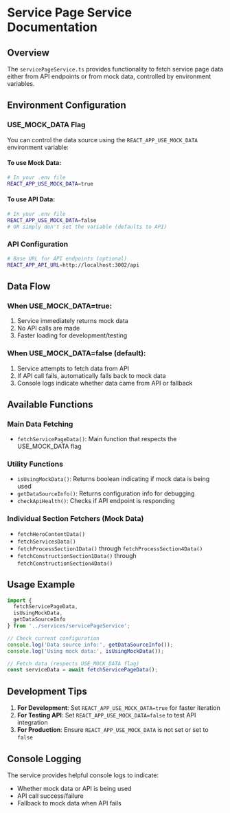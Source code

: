 # Service Page Service Documentation

## Overview
The `servicePageService.ts` provides functionality to fetch service page data either from API endpoints or from mock data, controlled by environment variables.

## Environment Configuration

### USE_MOCK_DATA Flag
You can control the data source using the `REACT_APP_USE_MOCK_DATA` environment variable:

#### To use Mock Data:
```bash
# In your .env file
REACT_APP_USE_MOCK_DATA=true
```

#### To use API Data:
```bash
# In your .env file
REACT_APP_USE_MOCK_DATA=false
# OR simply don't set the variable (defaults to API)
```

### API Configuration
```bash
# Base URL for API endpoints (optional)
REACT_APP_API_URL=http://localhost:3002/api
```

## Data Flow

### When USE_MOCK_DATA=true:
1. Service immediately returns mock data
2. No API calls are made
3. Faster loading for development/testing

### When USE_MOCK_DATA=false (default):
1. Service attempts to fetch data from API
2. If API call fails, automatically falls back to mock data
3. Console logs indicate whether data came from API or fallback

## Available Functions

### Main Data Fetching
- `fetchServicePageData()`: Main function that respects the USE_MOCK_DATA flag

### Utility Functions
- `isUsingMockData()`: Returns boolean indicating if mock data is being used
- `getDataSourceInfo()`: Returns configuration info for debugging
- `checkApiHealth()`: Checks if API endpoint is responding

### Individual Section Fetchers (Mock Data)
- `fetchHeroContentData()`
- `fetchServicesData()`
- `fetchProcessSection1Data()` through `fetchProcessSection4Data()`
- `fetchConstructionSection1Data()` through `fetchConstructionSection4Data()`

## Usage Example

```typescript
import { 
  fetchServicePageData, 
  isUsingMockData, 
  getDataSourceInfo 
} from '../services/servicePageService';

// Check current configuration
console.log('Data source info:', getDataSourceInfo());
console.log('Using mock data:', isUsingMockData());

// Fetch data (respects USE_MOCK_DATA flag)
const serviceData = await fetchServicePageData();
```

## Development Tips

1. **For Development**: Set `REACT_APP_USE_MOCK_DATA=true` for faster iteration
2. **For Testing API**: Set `REACT_APP_USE_MOCK_DATA=false` to test API integration
3. **For Production**: Ensure `REACT_APP_USE_MOCK_DATA` is not set or set to `false`

## Console Logging
The service provides helpful console logs to indicate:
- Whether mock data or API is being used
- API call success/failure
- Fallback to mock data when API fails